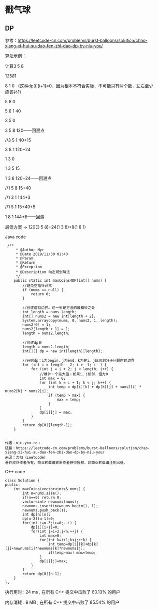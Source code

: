 # 戳气球

## DP
参考：https://leetcode-cn.com/problems/burst-balloons/solution/chao-xiang-xi-hui-su-dao-fen-zhi-dao-dp-by-niu-you/

算法示例：

计算3 5 8

1*3*5*8*1

8    1    0 （这种dp[i][i+1]=0，因为根本不符合实际，不可能只有两个数，左右至少应该补1）

5    8    0

5 8 1    40

3    5    0

3 5 8    120——回溯点

//3 5 1    40+15

3 8 1    120+24

1    3     0

1 3 5    15

1 3 8    120+24——回溯点

//1 5 8    15+40

//1 3 1    144+3

//1 5 1    15+40+5

1 8 1    144+8——回溯


最佳方案 ->    120(3 5 8)+24(1 3 8)+8(1 8 1)


Java code
```
 /**
     * @Author Nyr
     * @Date 2019/11/30 01:43
     * @Param
     * @Return
     * @Exception
     * @Description 动态规划解法
     */
    public static int maxCoins4DP(int[] nums) {
        //避免空指针异常
        if (nums == null) {
            return 0;
        }

        //创建虚拟边界。这一步是方法的最精妙之处
        int length = nums.length;
        int[] nums2 = new int[length + 2];
        System.arraycopy(nums, 0, nums2, 1, length);
        nums2[0] = 1;
        nums2[length + 1] = 1;
        length = nums2.length;

        //创建dp表
        length = nums2.length;
        int[][] dp = new int[length][length];

        //开始dp：i为begin，j为end，k为在i、j区间划分子问题时的边界
        for (int i = length - 2; i > -1; i--) {
            for (int j = i + 2; j < length; j++) {
                //维护一个最大值；如果i、j相邻，值为0
                int max = 0;
                for (int k = i + 1; k < j; k++) {
                    int temp = dp[i][k] + dp[k][j] + nums2[i] * nums2[k] * nums2[j];
                    if (temp > max) {
                        max = temp;
                    }
                }
                dp[i][j] = max;
            }
        }
        return dp[0][length-1];
    }


作者：niu-you-rou
链接：https://leetcode-cn.com/problems/burst-balloons/solution/chao-xiang-xi-hui-su-dao-fen-zhi-dao-dp-by-niu-you/
来源：力扣（LeetCode）
著作权归作者所有。商业转载请联系作者获得授权，非商业转载请注明出处。
```

C++ code
```
class Solution {
public:
    int maxCoins(vector<int>& nums) {
        int n=nums.size();
        if(n==0) return 0;
        vector<int> newnums(nums);
        newnums.insert(newnums.begin(), 1);
        newnums.push_back(1);
        int dp[n][n];
        dp[n-2][n-1]=0;
        for(int i=n-3;i>=0;--i) {
            dp[i][i+1]=0;
            for(int j=i+2;j<n;++j) {
                int max=0;
                for(int k=i+1;k<j;++k) {
                    int temp=dp[i][k]+dp[k][j]+newnums[i]*newnums[k]*newnums[j];
                    if(temp>max) max=temp;
                }
                dp[i][j]=max;
            }
        }
        return dp[0][n-1];
    }
};
```
执行用时 :
24 ms
, 在所有 C++ 提交中击败了
60.13%
的用户

内存消耗 :
9 MB
, 在所有 C++ 提交中击败了
85.54%
的用户
